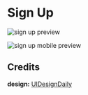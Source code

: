 # Sign Up

![sign up preview](https://user-images.githubusercontent.com/67356291/129467804-2683a5ff-121a-419f-ba6f-fe3de1c05f4e.png)

![sign up mobile preview](https://user-images.githubusercontent.com/67356291/129467809-a5ecfeb3-c6d9-440f-bf4b-ca30019fe762.png)

## Credits

**design:** [UIDesignDaily](https://www.uidesigndaily.com/posts/xd-sign-up-log-in-day-1418)
